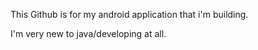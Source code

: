 This Github is for my android application that i'm building.

I'm very new to java/developing at all.
